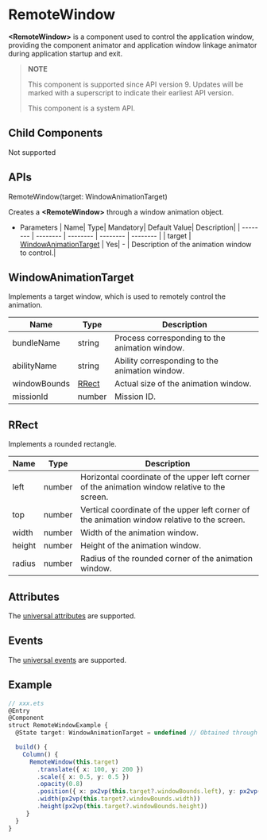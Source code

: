 # RemoteWindow

**\<RemoteWindow>** is a component used to control the application window, providing the component animator and application window linkage animator during application startup and exit.

>  **NOTE**
>  
>  This component is supported since API version 9. Updates will be marked with a superscript to indicate their earliest API version.
>
>  This component is a system API.

## Child Components

Not supported

## APIs

RemoteWindow(target: WindowAnimationTarget)

Creates a **\<RemoteWindow>** through a window animation object.

- Parameters
  | Name| Type| Mandatory| Default Value| Description|
  | -------- | -------- | -------- | -------- | -------- |
  | target | [WindowAnimationTarget](#windowanimationtarget) | Yes| - | Description of the animation window to control.|

## WindowAnimationTarget
Implements a target window, which is used to remotely control the animation.

| Name     | Type    | Description|
| ------- | ------ | ----------------------- |
| bundleName  | string | Process corresponding to the animation window.|
| abilityName | string | Ability corresponding to the animation window.|
| windowBounds | [RRect](#rrect) | Actual size of the animation window.|
| missionId  | number | Mission ID. |

## RRect
Implements a rounded rectangle.

| Name     | Type    | Description|
| ------- | ------ | ----------------------- |
| left  | number | Horizontal coordinate of the upper left corner of the animation window relative to the screen.|
| top | number | Vertical coordinate of the upper left corner of the animation window relative to the screen.|
| width | number | Width of the animation window.|
| height | number | Height of the animation window.|
| radius | number | Radius of the rounded corner of the animation window.|

## Attributes

The [universal attributes](ts-universal-attributes-size.md) are supported.

## Events

The [universal events](ts-universal-events-click.md) are supported.

## Example

```ts
// xxx.ets
@Entry
@Component
struct RemoteWindowExample {
  @State target: WindowAnimationTarget = undefined // Obtained through windowAnimationManager

  build() {
    Column() {
      RemoteWindow(this.target)
      	.translate({ x: 100, y: 200 })
      	.scale({ x: 0.5, y: 0.5 })
        .opacity(0.8)
      	.position({ x: px2vp(this.target?.windowBounds.left), y: px2vp(this.target?.windowBounds.top) })
      	.width(px2vp(this.target?.windowBounds.width))
      	.height(px2vp(this.target?.windowBounds.height))
     }
  }
}
```
